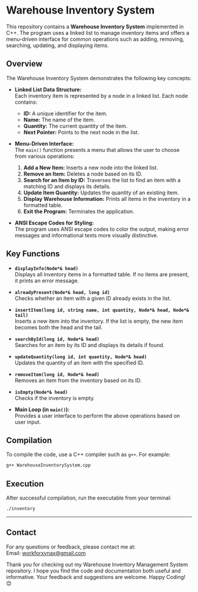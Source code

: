# Warehouse Inventory System

This repository contains a **Warehouse Inventory System** implemented in C++. The program uses a linked list to manage inventory items and offers a menu-driven interface for common operations such as adding, removing, searching, updating, and displaying items.

## Overview

The Warehouse Inventory System demonstrates the following key concepts:

- **Linked List Data Structure:**  
  Each inventory item is represented by a node in a linked list. Each node contains:
  - **ID:** A unique identifier for the item.
  - **Name:** The name of the item.
  - **Quantity:** The current quantity of the item.
  - **Next Pointer:** Points to the next node in the list.

- **Menu-Driven Interface:**  
  The `main()` function presents a menu that allows the user to choose from various operations:
  1. **Add a New Item:** Inserts a new node into the linked list.
  2. **Remove an Item:** Deletes a node based on its ID.
  3. **Search for an Item by ID:** Traverses the list to find an item with a matching ID and displays its details.
  4. **Update Item Quantity:** Updates the quantity of an existing item.
  5. **Display Warehouse Information:** Prints all items in the inventory in a formatted table.
  6. **Exit the Program:** Terminates the application.

- **ANSI Escape Codes for Styling:**  
  The program uses ANSI escape codes to color the output, making error messages and informational texts more visually distinctive.


## Key Functions

- **`displayInfo(Node*& head)`**  
  Displays all inventory items in a formatted table. If no items are present, it prints an error message.

- **`alreadyPresent(Node*& head, long id)`**  
  Checks whether an item with a given ID already exists in the list.

- **`insertItem(long id, string name, int quantity, Node*& head, Node*& tail)`**  
  Inserts a new item into the inventory. If the list is empty, the new item becomes both the head and the tail.

- **`searchById(long id, Node*& head)`**  
  Searches for an item by its ID and displays its details if found.

- **`updateQuantity(long id, int quantity, Node*& head)`**  
  Updates the quantity of an item with the specified ID.

- **`removeItem(long id, Node*& head)`**  
  Removes an item from the inventory based on its ID.

- **`isEmpty(Node*& head)`**  
  Checks if the inventory is empty.

- **Main Loop (in `main()`):**  
  Provides a user interface to perform the above operations based on user input.


## Compilation

To compile the code, use a C++ compiler such as `g++`. For example:

```bash
g++ WarehouseInventorySystem.cpp
```

## Execution

After successful compilation, run the executable from your terminal:
```bash
./inventory
```

---

## Contact
For any questions or feedback, please contact me at:
<br>
Email: workforxynax@gmail.com

Thank you for checking out my Warehouse Inventory Management System repository. I hope you find the code and documentation both useful and informative. Your feedback and suggestions are welcome. Happy Coding! 😊
